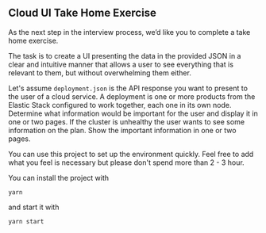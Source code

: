 ## Cloud UI Take Home Exercise

As the next step in the interview process, we’d like you to complete a take home exercise.

The task is to create a UI presenting the data in the provided JSON in a clear and intuitive manner that allows a user to see everything that is relevant to them, but without overwhelming them either.

Let's assume `deployment.json` is the API response you want to present to the user of a cloud service.
A deployment is one or more products from the Elastic Stack configured to work together, each one in its own node.
Determine what information would be important for the user and display it in one or two pages.
If the cluster is unhealthy the user wants to see some information on the plan.
Show the important information in one or two pages.

You can use this project to set up the environment quickly.
Feel free to add what you feel is necessary but please don't spend more than 2 - 3 hour.

You can install the project with

```
yarn
```

and start it with

```
yarn start
```
